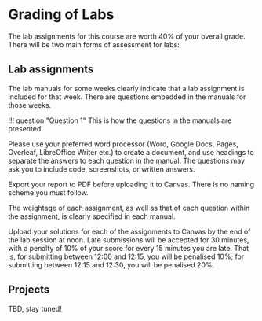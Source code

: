 # Grading of Labs

The lab assignments for this course are worth 40% of your overall grade. There will be two main forms of assessment for labs:

## Lab assignments

The lab manuals for some weeks clearly indicate that a lab assignment is included for that week. There are questions embedded in the manuals for those weeks. 

!!! question "Question 1"
	This is how the questions in the manuals are presented. 

Please use your preferred word processor (Word, Google Docs, Pages, Overleaf, LibreOffice Writer etc.) to create a document, and use headings to separate the answers to each question in the manual. The questions may ask you to include code, screenshots, or written answers. 

Export your report to PDF before uploading it to Canvas. There is no naming scheme you must follow. 

The weightage of each assignment, as well as that of each question within the assignment, is clearly specified in each manual. 

Upload your solutions for each of the assignments to Canvas by the end of the lab session at noon. Late submissions will be accepted for 30 minutes, with a penalty of 10% of your score for every 15 minutes you are late. That is, for submitting between 12:00 and 12:15, you will be penalised 10%; for submitting between 12:15 and 12:30, you will be penalised 20%. 

## Projects

TBD, stay tuned!
